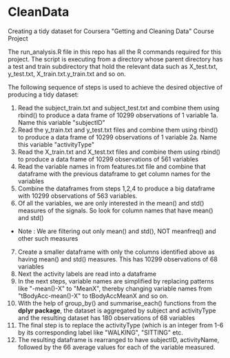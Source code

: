 CleanData
=========

Creating a tidy dataset for Coursera "Getting and Cleaning Data" Course Project

The run_analysis.R file in this repo has all the R commands required for this project.
The script is executing from a directory whose parent directory has a test and train subdirectory that hold the
relevant data such as X_test.txt, y_test.txt, X_train.txt.y_train.txt and so on.

The following sequence of steps is used to achieve the desired objective of producing a tidy dataset:

 1. Read the subject_train.txt and subject_test.txt and combine them using rbind() to produce a data frame of 10299 observations of 1 variable
 1a. Name this variable "subjectID"
 2. Read the y_train.txt and y_test.txt files and combine them using rbind() to produce a data frame of 10299 observations of 1 variable
 2a. Name this variable "activityType"
 3. Read the X_train.txt and X_test.txt files and combine them using rbind() to produce a data frame of 10299 observations of 561 variables
 4. Read the variable names in from features.txt file and combine that dataframe with the previous dataframe to get column names for the variables
 5. Combine the dataframes from steps 1,2,4 to produce a big dataframe with 10299 observations of 563 variables.
 6. Of all the variables, we are only interested in the mean() and std() measures of the signals. So look for column names that have mean() and std()  
 * Note : We are filtering out only mean() and std(), NOT meanfreq() and other such measures
 7. Create a smaller dataframe with only the columns identified above as having mean() and std() measures. This has 10299 observations of 68 variables
 8. Next the activity labels are read into a dataframe
 9. In the next steps, variable names are simplified by replacing patterns like "-mean()-X" to "MeanX", thereby changing variable names from "tBodyAcc-mean()-X" to tBodyAccMeanX and so on.
 10. With the help of  group_by() and summarise_each() functions from the **dplyr package**, the dataset is aggregated by subject and activityType and the resulting dataset has 180 observations of 68 variables
 11. The final step is to replace the activityType (which is an integer from 1-6 by its corresponding label like "WALKING", "SITTING" etc.
 12. The resulting dataframe is rearranged to have subjectID, activityName, followed by the 66 average values for each of the variable measured.